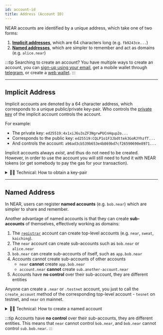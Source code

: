 ```yaml
---
id: account-id
title: Address (Account ID)
---
```


NEAR accounts are identified by a unique address, which take one of two forms:
1. [**Implicit addresses**](#implicit-address), which are 64 characters long (e.g. `fb9243ce...`)
2. [**Named addresses**](#named-address), which are simpler to remember and act as domains (e.g. `alice.near`)

:::tip Searching to create an account?
You have multiple ways to create an account, you can [sign-up using your email](https://near.org/), get a mobile wallet through [telegram](https://web.telegram.org/k/#@herewalletbot), or create a [web wallet](https://app.mynearwallet.com).
:::

---

## Implicit Address
Implicit accounts are denoted by a 64 character address, which corresponds to a unique public/private key-pair. Who controls the [private key](./access-keys.md) of the implicit account controls the account.

For example:
- The private key: `ed25519:4x1xiJ6u3sZF3NgrwPUCnHqup2o...`
- Corresponds to the public key: `ed25519:CQLP1o1F3Jbdttek3GoRJYhzfT...`
- And controls the account: `a96ad3cb539b653e4b869bd7cf26590690e8971...`

Implicit accounts always *exist*, and thus do not need to be created. However, in order to use the account you will still need to fund it with NEAR tokens (or get somebody to pay the gas for your transaction).

<details>

<summary> 🧑‍💻 Technical: How to obtain a key-pair  </summary>

The simplest way to obtain a public / private key that represents an account is using the [NEAR CLI](../../../4.tools/cli.md)

```bash
near generate-key

# Output
# Seed phrase: lumber habit sausage used zebra brain border exist meat muscle river hidden
# Key pair: {"publicKey":"ed25519:AQgnQSR1Mp3v7xrw7egJtu3ibNzoCGwUwnEehypip9od","secretKey":"ed25519:51qTiqybe8ycXwPznA8hz7GJJQ5hyZ45wh2rm5MBBjgZ5XqFjbjta1m41pq9zbRZfWGUGWYJqH4yVhSWoW6pYFkT"}
# Implicit account: 8bca86065be487de45e795b2c3154fe834d53ffa07e0a44f29e76a2a5f075df8
```

</details>

---

## Named Address
In NEAR, users can register **named accounts** (e.g. `bob.near`) which are simpler to share and remember.

Another advantage of named accounts is that they can create **sub-accounts** of themselves, effectively working as domains:

1. The [`registrar`](https://nearblocks.io/address/registrar) account can create top-level accounts (e.g. `near`, `sweat`, `kaiching`).
2. The `near` account can create sub-accounts such as `bob.near` or `alice.near`
3. `bob.near` can create sub-accounts of itself, such as `app.bob.near`
4. Accounts cannot create sub-accounts of other accounts
    - `near` **cannot** create `app.bob.near`
    - `account.near` **cannot** create `sub.another-account.near`
5. Accounts have **no control** over their sub-account, they are different entities

Anyone can create a `.near` or `.testnet` account, you just to call the `create_account` method of the corresponding top-level account - `tesnet` on testnet, and `near` on mainnet.

<details>

<summary> 🧑‍💻 Technical: How to create a named account  </summary>

Named accounts are created by calling the `create_account` method of the network's top-level account - `tesnet` on testnet, and `near` on mainnet. 

```bash
near call testnet create_account '{"new_account_id": "new-acc.testnet", "new_public_key": "ed25519:<data>"}' --deposit 0.00182 --accountId funding-account.testnet
```

We abstract this process in the [NEAR CLI](../../4.tools/cli.md) with the following command:

```bash
near create_account new-acc.testnet --useAccount funding-account.testnet --publicKey ed25519:<data>
```

You can use the same command to create sub-accounts of an existing named account:

```bash
near create_account sub-acc.new-acc.testnet --useAccount new-acc.testnet
```

</details>

:::tip
Accounts have **no control** over their sub-accounts, they are different entities. This means that `near` cannot control `bob.near`, and `bob.near` cannot control `sub.bob.near`.
:::